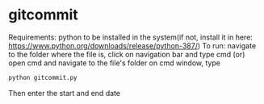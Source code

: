 # gitcommit
Requirements: python to be installed in the system(if not, install it in here: https://www.python.org/downloads/release/python-387/)
To run:
navigate to the folder where the file is, click on navigation bar and type cmd
(or)
open cmd and navigate to the file's folder
on cmd window, type
```python
python gitcommit.py
```
Then enter the start and end date
